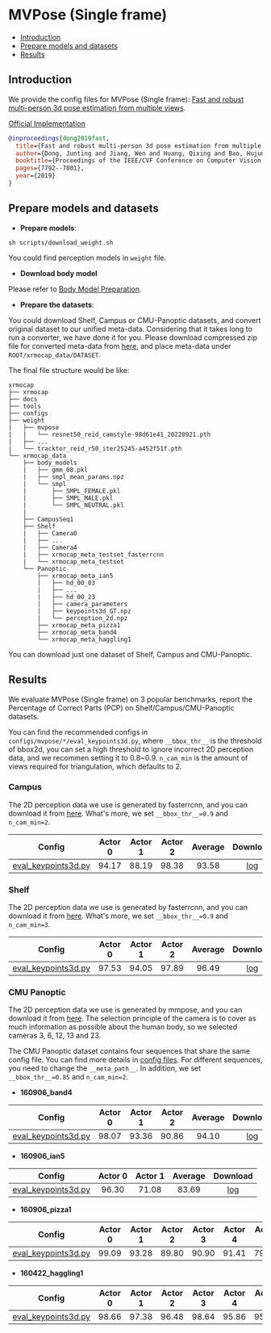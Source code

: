 # MVPose (Single frame)

- [Introduction](#introduction)
- [Prepare models and datasets](#prepare-models-and-datasets)
- [Results](#results)

## Introduction

We provide the config files for MVPose (Single frame): [Fast and robust multi-person 3d pose estimation from multiple views](https://zju3dv.github.io/mvpose/).

[Official Implementation](https://github.com/zju3dv/mvpose)

```BibTeX
@inproceedings{dong2019fast,
  title={Fast and robust multi-person 3d pose estimation from multiple views},
  author={Dong, Junting and Jiang, Wen and Huang, Qixing and Bao, Hujun and Zhou, Xiaowei},
  booktitle={Proceedings of the IEEE/CVF Conference on Computer Vision and Pattern Recognition},
  pages={7792--7801},
  year={2019}
}
```
## Prepare models and datasets

- **Prepare models**:

```
sh scripts/download_weight.sh
```
You could find perception models in `weight` file.

- **Download body model**

Please refer to [Body Model Preparation](../../docs/en/getting_started.md#body-model-preparation-optional).

- **Prepare the datasets**:

You could download Shelf, Campus or CMU-Panoptic datasets, and convert original dataset to our unified meta-data. Considering that it takes long to run a converter, we have done it for you. Please download compressed zip file for converted meta-data from [here](../../docs/en/dataset_preparation.md), and place meta-data under `ROOT/xrmocap_data/DATASET`.

The final file structure would be like:

```text
xrmocap
├── xrmocap
├── docs
├── tools
├── configs
├── weight
|   ├── mvpose
|   |   └── resnet50_reid_camstyle-98d61e41_20220921.pth
|   ├── ...
|   └── tracktor_reid_r50_iter25245-a452f51f.pth
└── xrmocap_data
    ├── body_models
    |   ├── gmm_08.pkl
    |   ├── smpl_mean_params.npz
    |   └── smpl
    |       ├── SMPL_FEMALE.pkl
    |       ├── SMPL_MALE.pkl
    |       └── SMPL_NEUTRAL.pkl
    |
    ├── CampusSeq1
    ├── Shelf
    |   ├── Camera0
    |   ├── ...
    |   ├── Camera4
    |   ├── xrmocap_meta_testset_fasterrcnn
    |   └── xrmocap_meta_testset
    └── Panoptic
        ├── xrmocap_meta_ian5
        |   ├── hd_00_03
        |   ├── ...
        |   ├── hd_00_23
        |   ├── camera_parameters
        |   ├── keypoints3d_GT.npz
        |   └── perception_2d.npz
        ├── xrmocap_meta_pizza1
        ├── xrmocap_meta_band4
        └── xrmocap_meta_haggling1
```
You can download just one dataset of Shelf, Campus and CMU-Panoptic.

## Results

We evaluate MVPose (Single frame) on 3 popular benchmarks, report the Percentage of Correct Parts (PCP) on Shelf/Campus/CMU-Panoptic datasets.

You can find the recommended configs in `configs/mvpose/*/eval_keypoints3d.py`, where `__bbox_thr__` is the threshold of bbox2d, you can set a high threshold to ignore incorrect 2D perception data, and we recommen setting it to 0.8~0.9. `n_cam_min` is the amount of views required for triangulation, which defaults to 2.


### Campus

The 2D perception data we use is generated by fasterrcnn, and you can download it from [here](/docs/en/dataset_preparation.md#download-converted-meta-data). What's more, we set `__bbox_thr__=0.9` and `n_cam_min=2`.

| Config | Actor 0 | Actor 1 | Actor 2 | Average | Download |
|:------:|:-------:|:--------:|:--------:|:--------:|:--------:|
| [eval_keypoints3d.py](./campus_config/eval_keypoints3d.py) | 94.17 | 88.19 | 98.38 | 93.58 | [log](https://openxrlab-share.oss-cn-hongkong.aliyuncs.com/xrmocap/logs/MVPose/campus.zip) |


### Shelf

The 2D perception data we use is generated by fasterrcnn, and you can download it from [here](/docs/en/dataset_preparation.md#download-converted-meta-data). What's more, we set `__bbox_thr__=0.9` and `n_cam_min=3`.

| Config | Actor 0 | Actor 1 | Actor 2 | Average | Download |
|:------:|:-------:|:--------:|:--------:|:--------:|:--------:|
| [eval_keypoints3d.py](./shelf_config/eval_keypoints3d.py) | 97.53 | 94.05 | 97.89 | 96.49 | [log](https://openxrlab-share.oss-cn-hongkong.aliyuncs.com/xrmocap/logs/MVPose/shelf.zip) |


### CMU Panoptic

The 2D perception data we use is generated by mmpose, and you can download it from [here](/docs/en/dataset_preparation.md#download-converted-meta-data). The selection principle of the camera is to cover as much information as possible about the human body, so we selected cameras 3, 6, 12, 13 and 23.

The CMU Panoptic dataset contains four sequences that share the same config file. You can find more details in [config files](panoptic_config/eval_keypoints3d.py). For different sequences, you need to change the `__meta_path__`. In addition, we set `__bbox_thr__=0.85` and `n_cam_min=2`.

- **160906_band4**

| Config | Actor 0 | Actor 1 | Actor 2 | Average | Download |
|:-------:|:--------:|:--------:|:--------:|:--------:|:--------:|
| [eval_keypoints3d.py](./panoptic_config/eval_keypoints3d.py) | 98.07 | 93.36 | 90.86 | 94.10 | [log](https://openxrlab-share.oss-cn-hongkong.aliyuncs.com/xrmocap/logs/MVPose/panoptic.zip) |

- **160906_ian5**

| Config | Actor 0 | Actor 1 | Average | Download |
|:-------:|:--------:|:--------:|:--------:|:--------:|
| [eval_keypoints3d.py](./panoptic_config/eval_keypoints3d.py) | 96.30 | 71.08 | 83.69 | [log](https://openxrlab-share.oss-cn-hongkong.aliyuncs.com/xrmocap/logs/MVPose/panoptic.zip) |

- **160906_pizza1**

| Config | Actor 0 | Actor 1 | Actor 2 | Actor 3 | Actor 4 | Actor 5 | Actor 6 | Average | Download |
|:-------:|:--------:|:--------:|:--------:|:--------:|:--------:|:--------:|:--------:|:--------:|:--------:|
| [eval_keypoints3d.py](./panoptic_config/eval_keypoints3d.py) | 99.09 | 93.28 | 89.80 | 90.90 | 91.41 | 79.75 | 93.12 | 91.05 | [log](https://openxrlab-share.oss-cn-hongkong.aliyuncs.com/xrmocap/logs/MVPose/panoptic.zip) |

- **160422_haggling1**

| Config | Actor 0 | Actor 1 | Actor 2 | Actor 3 | Actor 4 | Actor 5 | Actor 6 | Actor 7 | Actor 8 | Actor 9 | Actor 10 | Actor 11 | Actor 12 | Actor 13 | Actor 14 | Actor 15 | Actor 16 | Actor 17 | Average | Download |
|:-------:|:--------:|:--------:|:--------:|:--------:|:--------:|:-------:|:--------:|:--------:|:--------:|:--------:|:--------:|:-------:|:--------:|:--------:|:--------:|:--------:|:--------:|:--------:|:--------:|:--------:|
| [eval_keypoints3d.py](./panoptic_config/eval_keypoints3d.py) | 98.66 | 97.38 | 96.48 | 98.64 | 95.86 | 95.59 | 89.82 | 81.03 | 97.13 | 91.16 | 98.77 | 97.65 | 89.18 | 93.45 | 97.23 | 93.13 | 98.15 | 89.82 | 94.40 | [log](https://openxrlab-share.oss-cn-hongkong.aliyuncs.com/xrmocap/logs/MVPose/panoptic.zip) |
